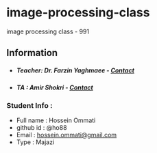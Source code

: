 # image-processing-class
image processing class - 991

## Information
* ##### Teacher: Dr. Farzin Yaghmaee - [Contact](f_yaghmaee@semnan.ac.ir)
* ##### TA : Amir Shokri - [Contact](amirshokri@semnan.ac.ir)

### Student Info :
* Full name : Hossein Ommati
* github id : @ho88
* Email : hossein.ommati@gmail.com
* Type : Majazi
